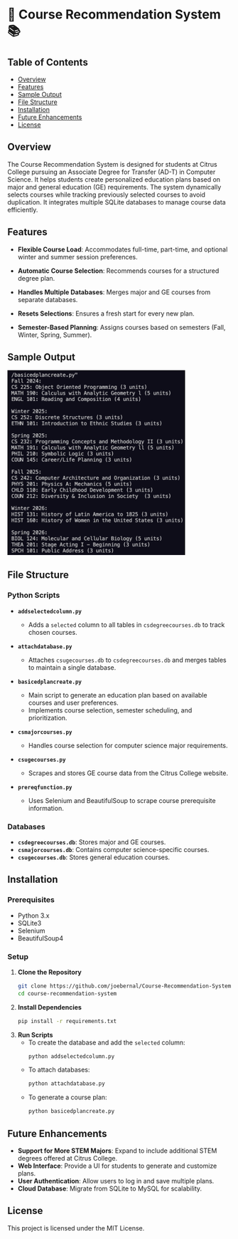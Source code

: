 # 🏫 Course Recommendation System 📚

## Table of Contents

- [Overview](#overview)
- [Features](#features)
- [Sample Output](#sample-output)
- [File Structure](#file-structure)
- [Installation](#installation)
- [Future Enhancements](#future-enhancements)
- [License](#license)

## Overview

The Course Recommendation System is designed for students at Citrus College pursuing an Associate Degree for Transfer (AD-T) in Computer Science. It helps students create personalized education plans based on major and general education (GE) requirements. The system dynamically selects courses while tracking previously selected courses to avoid duplication. It integrates multiple SQLite databases to manage course data efficiently.

## Features

- **Flexible Course Load**: Accommodates full-time, part-time, and optional winter and summer session preferences.

- **Automatic Course Selection**: Recommends courses for a structured degree plan.

- **Handles Multiple Databases**: Merges major and GE courses from separate databases.

- **Resets Selections**: Ensures a fresh start for every new plan.

- **Semester-Based Planning**: Assigns courses based on semesters (Fall, Winter, Spring, Summer).

## Sample Output

<img src="/web/img/sample_output.png" alt="Sample Output" width="400" height="auto">

## File Structure

### **Python Scripts**

- **`addselectedcolumn.py`**

  - Adds a `selected` column to all tables in `csdegreecourses.db` to track chosen courses.

- **`attachdatabase.py`**

  - Attaches `csugecourses.db` to `csdegreecourses.db` and merges tables to maintain a single database.

- **`basicedplancreate.py`**

  - Main script to generate an education plan based on available courses and user preferences.
  - Implements course selection, semester scheduling, and prioritization.

- **`csmajorcourses.py`**

  - Handles course selection for computer science major requirements.

- **`csugecourses.py`**

  - Scrapes and stores GE course data from the Citrus College website.

- **`prereqfunction.py`**
  - Uses Selenium and BeautifulSoup to scrape course prerequisite information.

### **Databases**

- **`csdegreecourses.db`**: Stores major and GE courses.
- **`csmajorcourses.db`**: Contains computer science-specific courses.
- **`csugecourses.db`**: Stores general education courses.

## Installation

### Prerequisites

- Python 3.x
- SQLite3
- Selenium
- BeautifulSoup4

### Setup

1. **Clone the Repository**
   ```sh
   git clone https://github.com/joebernal/Course-Recommendation-System
   cd course-recommendation-system
   ```
2. **Install Dependencies**
   ```sh
   pip install -r requirements.txt
   ```
3. **Run Scripts**
   - To create the database and add the `selected` column:
     ```sh
     python addselectedcolumn.py
     ```
   - To attach databases:
     ```sh
     python attachdatabase.py
     ```
   - To generate a course plan:
     ```sh
     python basicedplancreate.py
     ```

## Future Enhancements

- **Support for More STEM Majors**: Expand to include additional STEM degrees offered at Citrus College.
- **Web Interface**: Provide a UI for students to generate and customize plans.
- **User Authentication**: Allow users to log in and save multiple plans.
- **Cloud Database**: Migrate from SQLite to MySQL for scalability.

## License

This project is licensed under the MIT License.
